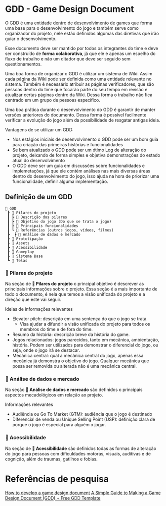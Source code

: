 # GDD - Game Design Document

O GDD é uma entidade dentro de desenvolvimento de games que forma uma base para o desenvolvimento do jogo e também serve como organizador do projeto, nele estão definidos algumas das diretivas que irão guiar o desenvolvimento.

Esse documento deve ser mantido por todos os integrantes do time e deve ser construído de **forma colaborativa**, já que ele é apenas um espelho do fluxo de trabalho e não um ditador que deve ser seguido sem questionamentos.

Uma boa forma de organizar o GDD é utilizar um sistema de Wiki. Assim cada página da Wiki pode ser definida como uma entidade relevante no sistema. Também é necessário atribuir as páginas verificadores, que são pessoas dentro do time que focarão parte do seu tempo em revisão e atualizar certas páginas dentro da Wiki. Dessa forma o trabalho não fica centrado em um grupo de pessoas específico.

Uma boa prática durante o desenvolvimento do GDD é garantir de manter versões anteriores do documento. Dessa forma é possível facilmente verificar a evolução do jogo além da possibilidade de resgatar antigas ideia.

Vantagens de se utilizar um GDD:

- Nos estágios iniciais de desenvolvimento o GDD pode ser um bom guia para criação das primeiras histórias e funcionalidades
- Se bem atualizado o GDD pode ser um ótimo Log de alteração do projeto, deixando de forma simples e objetiva demonstrações do estado atual do desenvolvimento
- O GDD deve ser um guia em discussões sobre funcionalidades e implemetações, já que ele contém análises nas mais diversas áreas dentro do desenvolvimento do jogo, isso ajuda na hora de priorizar uma funcionalidade, definir alguma implementação.
  
## Definição de um GDD

```
📃 GDD
 ┣ 📂 Pilares do projeto
 ┃ ┣ 📜 Descrição dos pilares
 ┃ ┣ 📜 Objetivo do jogo (Do que se trata o jogo)
 ┃ ┣ 📜 Principais funcionalidades
 ┃ ┗ 📜 Referências (outros jogos, vídeos, filmes)
 ┣  ┣ 📂 Análise de dados e mercado
 ┣ 📂 Prototipação
 ┣ 📂 Assets
 ┣ 📂 Acessibilidade
 ┣ 📂 Gameplay
 ┣ 📂 Sistema Base
 ┗ 📂 Telas
```

### 📂 Pilares do projeto

Na seção de **📂 Pilares do projeto** o principal objetivo é descrever as principais informações sobre o projeto. Essa seção é a mais importante de todo o documento, é nela que temos a visão unificada do projeto e a direção que este vai seguir.

Ideias de informações relevantes

- Elevator pitch: descrição em uma sentença do que o jogo se trata.
  - Visa ajudar a difundir a visão unificada do projeto para todos os membros do time e de fora do time.
- Resumo da história: descrição breve da história do game.
- Jogos relacionados: jogos parecidos, tanto em mecânica, ambientação, história. Podem ser utilizados para demonstrar o diferencial do jogo, ou seja, onde o jogo irá se destacar.
- Mecânica central: qual a mecânica central do jogo, apenas essa mecânica já demonstra o objetivo do jogo. Qualquer mecânica que possa ser removida ou alterada não é uma mecânica central.

### 📂 Análise de dados e mercado

Na seção **📂 Análise de dados e mercado** são definidos o principais aspectos mecadológicos em relação ao projeto.

Informações relevantes
- Audiência ou Go To Market (GTM): audiência que o jogo é destinado
- Diferencial de venda ou Unique Selling Point (USP): definição clara de porque o jogo é especial para alguém o jogar.

### 📂 Acessibilidade

Na seção de **📂 Acessibilidade** são definidos todas as formas de alteração do jogo para pessoas com dificuldades motoras, visuais, auditivas e de cognição, além de traumas, gatilhos e fobias.

# Referências de pesquisa

[How to develop a game design document](https://www.gamesindustry.biz/how-to-develop-a-game-design-document)
[A Simple Guide to Making a Game Design Document (GDD) + Free GDD Template](https://www.itsarman.com/game-design-document-template)